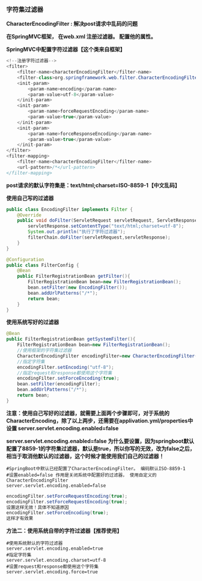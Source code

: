 ### 字符集过滤器

**CharacterEncodingFilter : 解决post请求中乱码的问题**

**在SpringMVC框架， 在web.xml 注册过滤器。 配置他的属性。** 

**SpringMVC中配置字符过滤器【这个类来自框架】**

```Java
<!--注册字符过滤器-->
<filter>
    <filter-name>characterEncodingFilter</filter-name>
    <filter-class>org.springframework.web.filter.CharacterEncodingFilter</filter-class>
    <init-param>
        <param-name>encoding</param-name>
        <param-value>utf-8</param-value>
    </init-param>
    <init-param>
        <param-name>forceRequestEncoding</param-name>
        <param-value>true</param-value>
    </init-param>
    <init-param>
        <param-name>forceResponseEncoding</param-name>
        <param-value>true</param-value>
    </init-param>
</filter>
<filter-mapping>
    <filter-name>characterEncodingFilter</filter-name>
    <url-pattern>/*</url-pattern>
</filter-mapping>
```



**post请求的默认字符集是：text/html;charset=ISO-8859-1【中文乱码】**



**使用自己写的过滤器**

```Java
public class EncodingFilter implements Filter {
    @Override
    public void doFilter(ServletRequest servletRequest, ServletResponse servletResponse, FilterChain filterChain) throws IOException, ServletException {
        servletResponse.setContentType("text/html;charset=utf-8");
        System.out.println("执行了字符过滤器");
        filterChain.doFilter(servletRequest,servletResponse);
    }
}
```



```Java
@Configuration
public class FilterConfig {
    @Bean
    public FilterRegistrationBean getFilter(){
        FilterRegistrationBean bean=new FilterRegistrationBean();
        bean.setFilter(new EncodingFilter());
        bean.addUrlPatterns("/*");
        return bean;
    }
}
```



**使用系统写好的过滤器**

```java
@Bean
public FilterRegistrationBean getSystemFilter(){
    FilterRegistrationBean bean=new FilterRegistrationBean();
    //使用框架的字符集过滤器
    CharacterEncodingFilter encodingFilter=new CharacterEncodingFilter();
    //指定字符集
    encodingFilter.setEncoding("utf-8");
    //指定request和response都使用这个字符集
    encodingFilter.setForceEncoding(true);
    bean.setFilter(encodingFilter);
    bean.addUrlPatterns("/*");
    return bean;
}
```

**注意：使用自己写好的过滤器，就需要上面两个步骤即可，对于系统的CharacterEncoding，除了以上两步，还需要在applivation.yml/properties中设置   server.servlet.encoding.enabled=false**



**server.servlet.encoding.enabled=false   为什么要设置，因为springboot默认配置了8859-1的字符集过滤器，默认是true，所以你写的无效，改为false之后，相当于取消他默认的过滤器，这个时候才能使用我们自己的过滤器！**



```properties
#SpringBoot中默认已经配置了CharacterEncodingFilter。 编码默认ISO-8859-1
#设置enabled=false 作用是关闭系统中配置好的过滤器， 使用自定义的CharacterEncodingFilter
server.servlet.encoding.enabled=false
```



```java
encodingFilter.setForceRequestEncoding(true);
encodingFilter.setForceRequestEncoding(true);
设置这样无效！具体不知道原因
encodingFilter.setForceEncoding(true);
这样才有效果
```



**方法二：使用系统自带的字符过滤器【推荐使用】**

```
#使用系统默认的字符过滤器
server.servlet.encoding.enabled=true
#指定字符集
server.servlet.encoding.charset=utf-8
#设置request和response都使用这个字符集
server.servlet.encoding.force=true
```